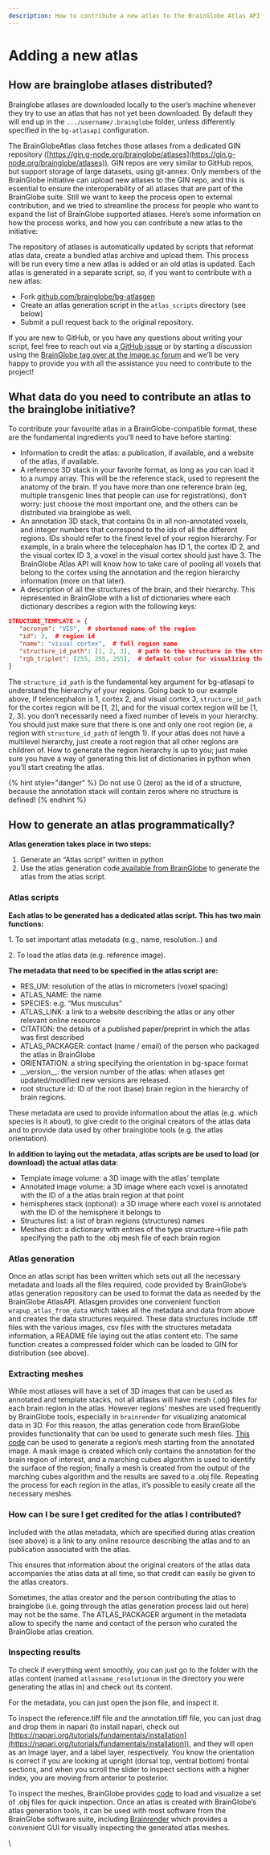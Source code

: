 ```yaml
---
description: How to contribute a new atlas to the BrainGlobe Atlas API
---
```


# Adding a new atlas

## How are brainglobe atlases distributed? <a href="#docs-internal-guid-6a859225-7fff-39e3-fdc1-818afb11ab6b" id="docs-internal-guid-6a859225-7fff-39e3-fdc1-818afb11ab6b"></a>

Brainglobe atlases are downloaded locally to the user’s machine whenever they try to use an atlas that has not yet been downloaded. By default they will end up in the `.../username/.brainglobe` folder, unless differently specified in the `bg-atlasapi` configuration.

The BrainGlobeAtlas class fetches those atlases from a dedicated GIN repository ([https://gin.g-node.org/brainglobe/atlases](https://gin.g-node.org/brainglobe/atlases)). GIN repos are very similar to GitHub repos, but support storage of large datasets, using git-annex. Only members of the BrainGlobe initiative can upload new atlases to the GIN repo, and this is essential to ensure the interoperability of all atlases that are part of the BrainGlobe suite. Still we want to keep the process open to external contribution, and we tried to streamline the process for people who want to expand the list of BrainGlobe supported atlases. Here’s some information on how the process works, and how you can contribute a new atlas to the initiative:

The repository of atlases is automatically updated by scripts that reformat atlas data, create a bundled atlas archive and upload them. This process will be run every time a new atlas is added or an old atlas is updated. Each atlas is generated in a separate script, so, if you want to contribute with a new atlas:

* Fork [github.com/brainglobe/bg-atlasgen](https://github.com/brainglobe/bg-atlasgen)
* Create an atlas generation script in the `atlas_scripts` directory (see below)
* Submit a pull request back to the original repository.

If you are new to GitHub, or you have any questions about writing your script, feel free to reach out via a[ GitHub issue](https://github.com/brainglobe/bg-atlasgen/issues) or by starting a discussion using the [BrainGlobe tag over at the image.sc forum](https://forum.image.sc/tag/brainglobe) and we’ll be very happy to provide you with all the assistance you need to contribute to the project!

## What data do you need to contribute an atlas to the brainglobe initiative?

To contribute your favourite atlas in a BrainGlobe-compatible format, these are the fundamental ingredients you’ll need to have before starting:

* Information to credit the atlas: a publication, if available, and a website of the atlas, if available.
* A reference 3D stack in your favorite format, as long as you can load it to a numpy array. This will be the reference stack, used to represent the anatomy of the brain. If you have more than one reference brain (eg, multiple transgenic lines that people can use for registrations), don’t worry: just choose the most important one, and the others can be distributed via brainglobe as well.
* An annotation 3D stack, that contains 0s in all non-annotated voxels, and integer numbers that correspond to the ids of all the different regions. IDs should refer to the finest level of your region hierarchy. For example, in a brain where the telecephalon has ID 1, the cortex ID 2, and the visual cortex ID 3, a voxel in the visual cortex should just have 3. The BrainGlobe Atlas API will know how to take care of pooling all voxels that belong to the cortex using the annotation and the region hierarchy information (more on that later).
* A description of all the structures of the brain, and their hierarchy. This represented in BrainGlobe with a list of dictionaries where each dictionary describes a region with the following keys:

```json
STRUCTURE_TEMPLATE = {
   "acronym": "VIS",  # shortened name of the region
   "id": 3,  # region id
   "name": "visual cortex",  # full region name
   "structure_id_path": [1, 2, 3],  # path to the structure in the structures hierarchy, up to current id
   "rgb_triplet": [255, 255, 255],  # default color for visualizing the region, feel free to leave white or randomize it
}
```

The `structure_id_path` is the fundamental key argument for bg-atlasapi to understand the hierarchy of your regions. Going back to our example above, if telencephalon is 1, cortex 2, and visual cortex 3, `structure_id_path` for the cortex region will be \[1, 2], and for the visual cortex region will be \[1, 2, 3]. you don’t necessarily need a fixed number of levels in your hierarchy. You should just make sure that there is one and only one root region (ie, a region with `structure_id_path` of length 1). If your atlas does not have a multilevel hierarchy, just create a root region that all other regions are children of. How to generate the region hierarchy is up to you; just make sure you have a way of generating this list of dictionaries in python when you’ll start creating the atlas.&#x20;

{% hint style="danger" %}
Do not use 0 (zero) as the id of a structure, because the annotation stack will contain zeros where no structure is defined!
{% endhint %}

## How to generate an atlas programmatically?

**Atlas generation takes place in two steps:**

1. Generate an “Atlas script” written in python
2. Use the atlas generation code[ available from BrainGlobe](https://github.com/brainglobe/bg-atlasgen/tree/master/bg\_atlasgen) to generate the atlas from the atlas script.

### Atlas scripts

**Each atlas to be generated has a dedicated atlas script. This has two main functions:**&#x20;

1\. To set important atlas metadata (e.g., name, resolution..) and&#x20;

2\. To load the atlas data (e.g. reference image).



**The metadata that need to be specified in the atlas script are:**

* RES\_UM: resolution of the atlas in micrometers (voxel spacing)
* ATLAS\_NAME: the name
* SPECIES: e.g. “Mus musculus”
* ATLAS\_LINK: a link to a website describing the atlas or any other relevant online resource
* CITATION: the details of a published paper/preprint in which the atlas was first described
* ATLAS\_PACKAGER: contact (name / email) of the person who packaged the atlas in BrainGlobe
* ORIENTATION: a string specifying the orientation in bg-space format
* \_\_version\_\_: the version number of the atlas:  when atlases get updated/modified new versions are released.
* root structure id: ID of the root (base) brain region in the hierarchy of brain regions.

These metadata are used to provide information about the atlas (e.g. which species is it about), to give credit to the original creators of the atlas data and to provide data used by other brainglobe tools (e.g. the atlas orientation).



**In addition to laying out the metadata, atlas scripts are be used to load (or download) the actual atlas data:**

* Template image volume: a 3D image with the atlas’ template
* Annotated image volume: a 3D image where each voxel is annotated with the ID of a the atlas brain region at that point
* hemispheres stack (optional): a 3D image where each voxel is annotated with the ID of the hemisphere it belongs to
* Structures list: a list of brain regions (structures) names
* Meshes dict: a dictionary with entries of the type structure->file path specifying the path to the .obj mesh file of each brain region

### &#x20;Atlas generation

Once an atlas script has been written which sets out all the necessary metadata and loads all the files required, code provided by BrainGlobe’s atlas generation repository can be used to format the data as needed by the BrainGlobe AtlasAPI. Atlasgen provides one convenient function `wrapup_atlas_from_data`  which takes all the metadata and data from above and creates the data structures required. These data structures include .tiff files with the various images, csv files with the structures metadata information, a README file laying out the atlas content etc. The same function creates a compressed folder which can be loaded to GIN for distribution (see above).



### Extracting meshes

While most atlases will have a set of 3D images that can be used as annotated and template stacks, not all atlases will have mesh (.obj) files for each brain region in the atlas. However regions’ meshes are used frequently by BrainGlobe tools, especially in `brainrender` for visualizing anatomical data in 3D. For this reason, the atlas generation code from BrainGlobe provides functionality that can be used to generate such mesh files. [This code](https://github.com/brainglobe/bg-atlasgen/blob/86caab99317359e5f791c991febb12589c5ced8a/bg\_atlasgen/mesh\_utils.py#L125) can be used to generate a region’s mesh starting from the annotated image. A mask image is created which only contains the annotation for the brain region of interest, and a marching cubes algorithm is used to identify the surface of the region; finally a mesh is created from the output of the marching cubes algorithm and the results are saved to a .obj file. Repeating the process for each region in the atlas, it’s possible to easily create all the necessary meshes.

### How can I be sure I get credited for the atlas I contributed?

Included with the atlas metadata, which are specified during atlas creation (see above) is a link to any online resource describing the atlas and to an publication associated with the atlas.

This ensures that information about the original creators of the atlas data accompanies the atlas data at all time, so that credit can easily be given to the atlas creators.

Sometimes, the atlas creator and the person contributing the atlas to brainglobe (i.e. going through the atlas generation process laid out here) may not be the same. The ATLAS\_PACKAGER argument in the metadata allow to specify the name and contact of the person who curated the BrainGlobe atlas creation.

### Inspecting results

To check if everything went smoothly, you can just go to the folder with the atlas content (named `atlasname_resolutionum` in the directory you were generating the atlas in) and check out its content.&#x20;

For the metadata, you can just open the json file, and inspect it.

To inspect the reference.tiff file and the annotation.tiff file, you can just drag and drop them in napari (to install napari, check out [https://napari.org/tutorials/fundamentals/installation](https://napari.org/tutorials/fundamentals/installation)), and they will open as an image layer, and a label layer, respectively. You know the orientation is correct if you are looking at upright (dorsal top, ventral bottom) frontal sections, and when you scroll the slider to inspect sections with a higher index, you are moving from anterior to posterior.

To inspect the meshes, BrainGlobe provides [code](https://github.com/brainglobe/bg-atlasgen/blob/86caab99317359e5f791c991febb12589c5ced8a/bg\_atlasgen/mesh\_utils.py#L227) to load and visualize a set of .obj files for quick inspection. Once an atlas is created with BrainGlobe’s atlas generation tools, it can be used with most software from the BrainGlobe software suite, including [Brainrender](https://github.com/brainglobe/brainrender) which provides a convenient GUI for visually inspecting the generated atlas meshes.

\

